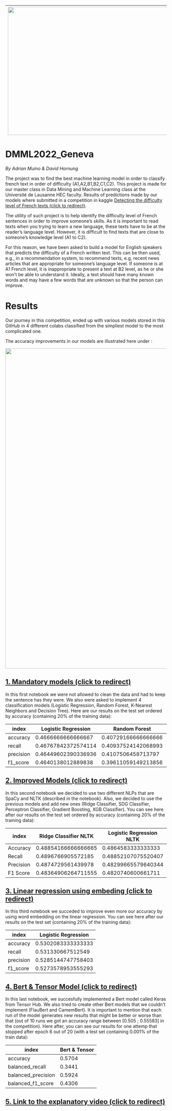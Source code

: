 |  <img width="600" height="400" src="https://user-images.githubusercontent.com/101266297/209135507-21954fa6-4a09-4331-ad82-4f2f50c8ec88.png">      | <img width="400" height="200" src="https://upload.wikimedia.org/wikipedia/commons/thumb/2/2b/Logo_Universit%C3%A9_de_Lausanne.svg/300px-Logo_Universit%C3%A9_de_Lausanne.svg.png"> |
| ----------- | ----------- |

# DMML2022_Geneva
_By Adrian Muino & David Hornung_

The project was to find the best machine learning model in order to classify french text in order of difficulty (A1,A2,B1,B2,C1,C2). This project is made for our master class in Data Mining and Machine Learning class at the Université de Lausanne HEC faculty. Results of predictions made by our models where submitted in a competition in kaggle
[Detecting the difficulty level of French texts (click to redirect)](https://www.kaggle.com/competitions/detecting-french-texts-difficulty-level-2022).

The utility of such project is to help identify the difficulty level of French sentences in order to improve someone’s skills. As it is important to read texts when you trying to learn a new language, these texts have to be at the reader’s language level. However, it is difficult to find texts that are close to someone’s knowledge level (A1 to C2).

For this reason, we have been asked to build a model for English speakers that predicts the difficulty of a French written text. This can be then used, e.g., in a recommendation system, to recommend texts, e.g, recent news articles that are appropriate for someone’s language level. If someone is at A1 French level, it is inappropriate to present a text at B2 level, as he or she won’t be able to understand it. Ideally, a text should have many known words and may have a few words that are unknown so that the person can improve.

# Results
Our journey in this competition, ended up with various models stored in this GitHub in 4 different colabs classified from the simpliest model to the most complicated one.

The accuracy improvements in our models are illustrated here under :

<img width="1000" src="https://user-images.githubusercontent.com/114933900/208974347-0e640dd3-8c55-4e01-9b8b-67a3b3737591.png">


## [1. Mandatory models (click to redirect)](https://github.com/Adrian-Muino/DMML2022_Geneva/blob/main/Code/1.DMML_2022_Geneva_Mandatory_Models.ipynb)
In this first notebook we were not allowed to clean the data and had to keep the sentence has they were. We also were asked to implement 4 classification models (Logistic Regression, Random Forest, K-Nearest Neighbors and Decision Tree). Here are our results on the test set ordered by accuracy (containing 20% of the training data):

|index|Logistic Regression|Random Forest|K-nearest neighbors|Decision Tree|
|---|---|---|---|---|
|accuracy|0\.4666666666666667|0\.40729166666666666|0\.36041666666666666|0\.30104166666666665|
|recall|0\.46767842372574114|0\.40937524142068993|0\.3616027940299283|0\.30090058518234275|
|precision|0\.46449602390336936|0\.4107506458713797|0\.38589907797145173|0\.30226910102665433|
|f1\_score|0\.4640138012889838|0\.39611059149213856|0\.3360869911734374|0\.29894041509441394|


## [2. Improved Models (click to redirect)](https://github.com/Adrian-Muino/DMML2022_Geneva/blob/main/Code/2.DMML_2022_Geneva_Improved_Models.ipynb)
In this second notebook we decided to use two different NLPs that are SpaCy and NLTK (described in the notebook). Also, we decided to use the previous models and add new ones (Ridge Classifier, SDG Classifier, Perceptron Classifier, Gradient Boosting, XGB Classifier). You can see here after our results on the test set ordered by accuracy (containing 20% of the training data):

|index|Ridge Classifier NLTK|Logistic Regression NLTK|SGD Classifier NLTK|Logistic Regression Spacy|Ridge Classifier Spacy|SGD Classifier Spacy|Perceptron Classifier NLTK|Random Forest NLTK|Gradient Boosting Classifier Spacy|Gradient Boosting Classifier NLTK|Random Forest Spacy|Perceptron Classifier Spacy|XGB Classifier Spacy|XGB Classifier NLTK|KNN NLTK|KNN Spacy|Decision Tree Spacy|Decision Tree NLTK|
|---|---|---|---|---|---|---|---|---|---|---|---|---|---|---|---|---|---|---|
|Accuracy|0\.48854166666666665|0\.4864583333333333|0\.48333333333333334|0\.47708333333333336|0\.46458333333333335|0\.46145833333333336|0\.44583333333333336|0\.4322916666666667|0\.43020833333333336|0\.41875|0\.41770833333333335|0\.41041666666666665|0\.40729166666666666|0\.39166666666666666|0\.3572916666666667|0\.33958333333333335|0\.325|0\.296875|
|Recall|0\.4896766905572185|0\.48852107075520407|0\.48386468743737976|0\.4776555731965663|0\.4647618612515534|0\.4622889351326636|0\.44498705396339355|0\.4351173994605668|0\.4309994131908083|0\.42071245998685197|0\.4172968419288397|0\.41035209950055634|0\.40737400249510963|0\.3933612614746378|0\.35709204798993505|0\.3390992681026839|0\.32595430350852556|0\.2982364650808825|
|Precision|0\.4874729561439978|0\.48299665579640344|0\.48257092371353894|0\.47618103606302115|0\.4659453701846607|0\.4627936346991008|0\.4463002013881355|0\.4482502907205976|0\.42936668491439|0\.42179947255457995|0\.4210112635890541|0\.419992178466476|0\.40633065314814026|0\.3982022538874536|0\.3793709754833736|0\.3878947666751313|0\.31748948015157624|0\.29848434876120966|
|F1 Score|0\.48364906264711555|0\.4820740600661711|0\.48013099700829986|0\.4747294688325296|0\.4619179523466987|0\.4604249706134107|0\.4445842616422033|0\.42420255015331937|0\.4260735394885707|0\.413796342271942|0\.4093378028521228|0\.4117283025225354|0\.4004317790331446|0\.38183735819807363|0\.3255541547284067|0\.31931761937572006|0\.3203328970233061|0\.2928699322685451|


## [3. Linear regression using embeding (click to redirect)](https://github.com/Adrian-Muino/DMML2022_Geneva/blob/main/Code/3.DMML_2022_Geneva_Embeding_Model.ipynb)
In this third notebook we succeded to improve even more our accuracy by using word embedding on the linear regression. You can see here after our results on the test set (containing 20% of the training data):

|index|Logistic Regression|
|---|---|
|accuracy|0\.5302083333333333|
|recall|0\.531330667512549|
|precision|0\.5285144747758403|
|f1\_score|0\.5273578953555293|


## [4. Bert & Tensor Model (click to redirect)](https://github.com/Adrian-Muino/DMML2022_Geneva/blob/main/Code/4.DMML_2022_Geneva_Bert%26Tensor_Model.ipynb)
In this last notebook, we succesfully implemented a Bert model called Keras from Tensor Hub. We also tried to create other Bert models that we couldn't implement (FlauBert and CamemBert). It is important to mention that each run of the model generates new results that might be better or worse than that (out of 10 runs we got an accuracy range between [0.505 ; 0.55583] in the competition). Here after, you can see our results for one attemp that stopped after epoch 6 out of 20 (with a test set containing 0.001% of the train data):

|index|Bert & Tensor|
|---|---|
|accuracy|0\.5704|
|balanced_recall|0\.3441|
|balanced_precision|0\.5924|
|balanced_f1_score|0\.4306|



## [5. Link to the explanatory video (click to redirect)](https://youtu.be/lXTQ9TwFk60)


